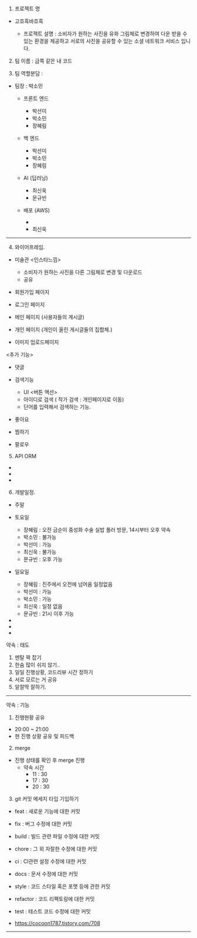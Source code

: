 1. 프로젝트 명

- 고흐흑바흐흑

  - 프로젝트 설명 : 소비자가 원하는 사진을 유화 그림체로 변경하여 다운 받을 수 있는 환경을 제공하고
    서로의 사진을 공유할 수 있는 소셜 네트워크 서비스 입니다.

2. 팀 이름 : 금쪽 같은 내 코드

3. 팀 역할분담 :

- 팀장 : 박소민

  - 프론트 엔드

    - 박선미
    - 박소민
    - 장혜림

  - 백 엔드

    - 박선미
    - 박소민
    - 장혜림

  - AI (딥러닝)

    - 최신욱
    - 문규빈

  - 배포 (AWS)

    -
    - 최신욱

---

4. 와이어프레임.

- 미술관 <인스타느낌>

  - 소비자가 원하는 사진을 다른 그림체로 변경 및 다운로드
  - 공유

- 회원가입 페이지
- 로그인 페이지
- 메인 페이지 (사용자들의 게시글)

- 개인 페이지 (개인이 올린 게시글들의 집합체.)
- 이미지 업로드페이지

<추가 기능>

- 댓글
- 검색기능

  - UI <버튼 액션>
  - 아이디로 검색 ( 작가 검색 : 개인페이지로 이동)
  - 단어를 입력해서 검색하는 기능.

- 좋아요
- 찜하기
- 팔로우

5. API ORM

-

-

-

6. 개발일정.

- 주말

- 토요일

  - 장혜림 : 오전 금순이 중성화 수술 실밥 풀러 방문, 14시부터 오후 약속
  - 박소민 : 불가능
  - 박선미 : 가능
  - 최신욱 : 불가능
  - 문규빈 : 오후 가능

- 일요일

  - 장혜림 : 진주에서 오전에 넘어옴 일정없음
  - 박선미 : 가능
  - 박소민 : 가능
  - 최신욱 : 일정 없음
  - 문규빈 : 21시 이후 가능

-
-
-

약속 : 태도

1. 멘탈 꽉 잡기
2. 한숨 많이 쉬지 않기..
3. 일일 진행상황, 코드리뷰 시간 정하기
4. 서로 모르는 거 공유
5. 알잘딱 잘하기.

---

약속 : 기능

1. 진행현황 공유

- 20:00 ~ 21:00
- 현 진행 상황 공유 및 피드백

2. merge

- 진행 상태를 확인 후 merge 진행
  - 약속 시간
    - 11 : 30
    - 17 : 30
    - 20 : 30

3. git 커밋 메세지 타입 기입하기

- feat : 새로운 기능에 대한 커밋
- fix : 버그 수정에 대한 커밋
- build : 빌드 관련 파일 수정에 대한 커밋
- chore : 그 외 자잘한 수정에 대한 커밋
- ci : CI관련 설정 수정에 대한 커밋
- docs : 문서 수정에 대한 커밋
- style : 코드 스타일 혹은 포맷 등에 관한 커밋
- refactor : 코드 리팩토링에 대한 커밋
- test : 테스트 코드 수정에 대한 커밋

- https://cocoon1787.tistory.com/708

---
